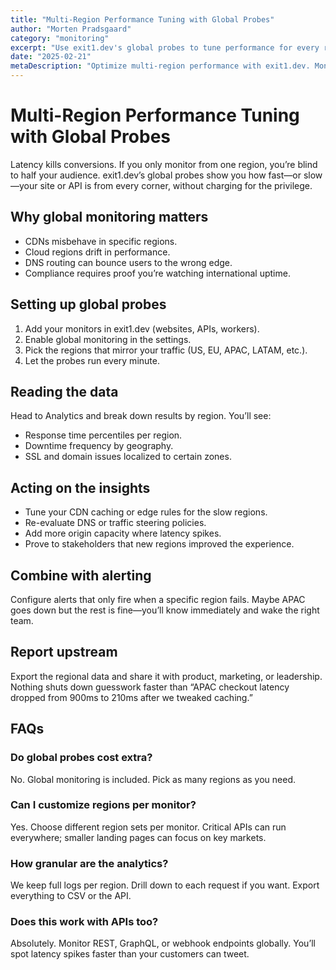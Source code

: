 ```yaml
---
title: "Multi-Region Performance Tuning with Global Probes"
author: "Morten Pradsgaard"
category: "monitoring"
excerpt: "Use exit1.dev's global probes to tune performance for every region. Free monitoring, honest latency insights."
date: "2025-02-21"
metaDescription: "Optimize multi-region performance with exit1.dev. Monitor latency from global probes, tune routing, and fix slow regions without enterprise cost."
---
```


# Multi-Region Performance Tuning with Global Probes

Latency kills conversions. If you only monitor from one region, you’re blind to half your audience. exit1.dev’s global probes show you how fast—or slow—your site or API is from every corner, without charging for the privilege.

## Why global monitoring matters

- CDNs misbehave in specific regions.
- Cloud regions drift in performance.
- DNS routing can bounce users to the wrong edge.
- Compliance requires proof you’re watching international uptime.

## Setting up global probes

1. Add your monitors in exit1.dev (websites, APIs, workers).
2. Enable global monitoring in the settings.
3. Pick the regions that mirror your traffic (US, EU, APAC, LATAM, etc.).
4. Let the probes run every minute.

## Reading the data

Head to Analytics and break down results by region. You’ll see:

- Response time percentiles per region.
- Downtime frequency by geography.
- SSL and domain issues localized to certain zones.

## Acting on the insights

- Tune your CDN caching or edge rules for the slow regions.
- Re-evaluate DNS or traffic steering policies.
- Add more origin capacity where latency spikes.
- Prove to stakeholders that new regions improved the experience.

## Combine with alerting

Configure alerts that only fire when a specific region fails. Maybe APAC goes down but the rest is fine—you’ll know immediately and wake the right team.

## Report upstream

Export the regional data and share it with product, marketing, or leadership. Nothing shuts down guesswork faster than “APAC checkout latency dropped from 900ms to 210ms after we tweaked caching.”

## FAQs

### Do global probes cost extra?

No. Global monitoring is included. Pick as many regions as you need.

### Can I customize regions per monitor?

Yes. Choose different region sets per monitor. Critical APIs can run everywhere; smaller landing pages can focus on key markets.

### How granular are the analytics?

We keep full logs per region. Drill down to each request if you want. Export everything to CSV or the API.

### Does this work with APIs too?

Absolutely. Monitor REST, GraphQL, or webhook endpoints globally. You’ll spot latency spikes faster than your customers can tweet.


